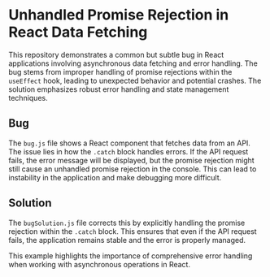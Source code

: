 # Unhandled Promise Rejection in React Data Fetching

This repository demonstrates a common but subtle bug in React applications involving asynchronous data fetching and error handling. The bug stems from improper handling of promise rejections within the `useEffect` hook, leading to unexpected behavior and potential crashes.  The solution emphasizes robust error handling and state management techniques.

## Bug
The `bug.js` file shows a React component that fetches data from an API.  The issue lies in how the `.catch` block handles errors.  If the API request fails, the error message will be displayed, but the promise rejection might still cause an unhandled promise rejection in the console.  This can lead to instability in the application and make debugging more difficult.

## Solution
The `bugSolution.js` file corrects this by explicitly handling the promise rejection within the `.catch` block. This ensures that even if the API request fails, the application remains stable and the error is properly managed.

This example highlights the importance of comprehensive error handling when working with asynchronous operations in React.